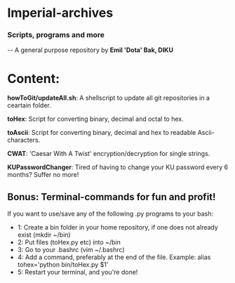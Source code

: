 # Imperial-archives
### Scripts, programs and more
 -- A general purpose repository by **Emil 'Dota' Bak, DIKU**

# Content:
**howToGit/updateAll.sh**: A shellscript to update all git repositories in a ceartain folder.

**toHex**: Script for converting binary, decimal and octal to hex.

**toAscii**: Script for converting binary, decimal and hex to readable Ascii-characters.

**CWAT**: 'Caesar With A Twist' encryption/decryption for single strings.

**KUPasswordChanger**: Tired of having to change your KU password every 6 months? Suffer no more!


## Bonus: Terminal-commands for fun and profit!
If you want to use/save any of the following .py programs to your bash:
* 1: Create a bin folder in your home repository, if one does not already exist (mkdir ~/bin)
* 2: Put files (toHex.py etc) into ~/bin
* 3: Go to your .bashrc (vim ~/.bashrc)
* 4: Add a command, preferably at the end of the file. Example: alias tohex='python bin/toHex.py $1'
* 5: Restart your terminal, and you're done!
